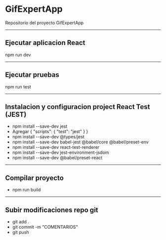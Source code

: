 # GifExpertApp

Repositorio del proyecto GifExpertApp

---------------------------
Ejecutar aplicacion React
--------------------------
npm run dev

---------------------------
Ejecutar pruebas 
---------------------------
npm run test

----------------------------------------------
Instalacion y configuracion project React Test (JEST)
----------------------------------------------
* npm install --save-dev jest 
* Agregar 
	{
  		"scripts": {
    		"test": "jest"
  		}
	}
* npm install --save-dev @types/jest
* npm install --save-dev babel-jest @babel/core @babel/preset-env
* npm install --save-dev react-test-renderer
* npm install --save-dev jest-environment-jsdom
* npm install --save-dev @babel/preset-react

---------------------
Compilar proyecto
--------------------
* npm run build

--------------------
Subir modificaciones repo git
-----------------------------
* git add .
* git commit -m "COMENTARIOS"
* git push
